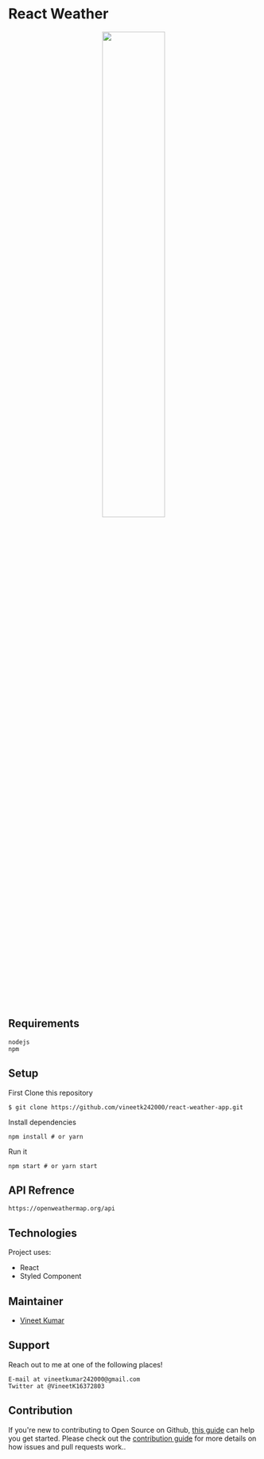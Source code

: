 # React Weather

<p align="center">
<img src="https://lh3.googleusercontent.com/C9TFXXAda07J4LKWmtCa8up-Nl_WpFTTDQ6EAGuz_QlZCDGpIlSIe0d3hft-gsUbfOpze69Z5p1_nzmXkB5u6bqNmS2z5AGLBM-P1jgvXPteMiz6HHmEh9MW5IAMyPVB5vpmkXhT=w2400" width="50%">
</p>

## Requirements
```
nodejs
npm
```
## Setup
First Clone this repository 

```
$ git clone https://github.com/vineetk242000/react-weather-app.git
```
Install dependencies
```
npm install # or yarn
```
Run it
```
npm start # or yarn start
```

## API Refrence
```
https://openweathermap.org/api
```
## Technologies
Project uses:
* React
* Styled Component


## Maintainer

- [Vineet Kumar](https://github.com/vineetk242000)





## Support
Reach out to me at one of the following places!
```
E-mail at vineetkumar242000@gmail.com
Twitter at @VineetK16372803
```

## Contribution

If you're new to contributing to Open Source on Github, [this guide](https://guides.github.com/activities/contributing-to-open-source/) can help you get started. Please check out the [contribution guide](CONTRIBUTING.md) for more details on how issues and pull requests work..
